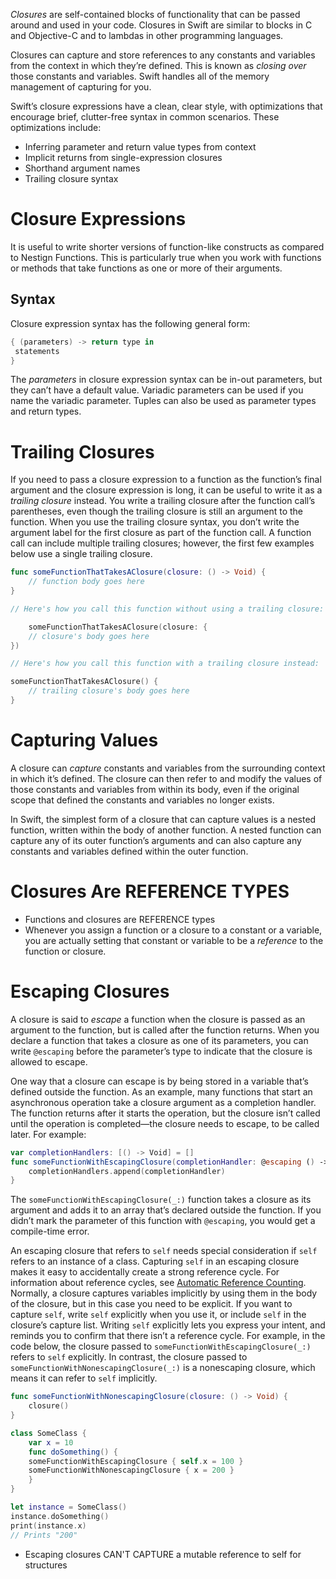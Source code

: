 _Closures_ are self-contained blocks of functionality that can be passed around and used in your code. Closures in Swift are similar to blocks in C and Objective-C and to lambdas in other programming languages.

Closures can capture and store references to any constants and variables from the context in which they’re defined. This is known as _closing over_ those constants and variables. Swift handles all of the memory management of capturing for you.

Swift’s closure expressions have a clean, clear style, with optimizations that encourage brief, clutter-free syntax in common scenarios. These optimizations include:

-   Inferring parameter and return value types from context
-   Implicit returns from single-expression closures
-   Shorthand argument names
-   Trailing closure syntax
 # Closure Expressions
 It is useful to write shorter versions of function-like constructs as compared to Nestign Functions. This is particularly true when you work with functions or methods that take functions as one or more of their arguments.
## Syntax
Closure expression syntax has the following general form:
```swift
{ (parameters) -> return type in
 statements
}
```
The _parameters_ in closure expression syntax can be in-out parameters, but they can’t have a default value. Variadic parameters can be used if you name the variadic parameter. Tuples can also be used as parameter types and return types.
# Trailing Closures
If you need to pass a closure expression to a function as the function’s final argument and the closure expression is long, it can be useful to write it as a _trailing closure_ instead. You write a trailing closure after the function call’s parentheses, even though the trailing closure is still an argument to the function. When you use the trailing closure syntax, you don’t write the argument label for the first closure as part of the function call. A function call can include multiple trailing closures; however, the first few examples below use a single trailing closure.
```swift
func someFunctionThatTakesAClosure(closure: () -> Void) {
	// function body goes here
}

// Here's how you call this function without using a trailing closure:

	someFunctionThatTakesAClosure(closure: {
	// closure's body goes here
})

// Here's how you call this function with a trailing closure instead:

someFunctionThatTakesAClosure() {
	// trailing closure's body goes here
}
```
# Capturing Values 
A closure can _capture_ constants and variables from the surrounding context in which it’s defined. The closure can then refer to and modify the values of those constants and variables from within its body, even if the original scope that defined the constants and variables no longer exists.

In Swift, the simplest form of a closure that can capture values is a nested function, written within the body of another function. A nested function can capture any of its outer function’s arguments and can also capture any constants and variables defined within the outer function.
# Closures Are REFERENCE TYPES
- Functions and closures are REFERENCE types 
- Whenever you assign a function or a closure to a constant or a variable, you are actually setting that constant or variable to be a _reference_ to the function or closure.
# Escaping Closures
A closure is said to _escape_ a function when the closure is passed as an argument to the function, but is called after the function returns. When you declare a function that takes a closure as one of its parameters, you can write `@escaping` before the parameter’s type to indicate that the closure is allowed to escape.

One way that a closure can escape is by being stored in a variable that’s defined outside the function. As an example, many functions that start an asynchronous operation take a closure argument as a completion handler. The function returns after it starts the operation, but the closure isn’t called until the operation is completed—the closure needs to escape, to be called later. For example:
```swift
var completionHandlers: [() -> Void] = []
func someFunctionWithEscapingClosure(completionHandler: @escaping () -> Void) {
	completionHandlers.append(completionHandler)
}
```
The `someFunctionWithEscapingClosure(_:)` function takes a closure as its argument and adds it to an array that’s declared outside the function. If you didn’t mark the parameter of this function with `@escaping`, you would get a compile-time error.

An escaping closure that refers to `self` needs special consideration if `self` refers to an instance of a class. Capturing `self` in an escaping closure makes it easy to accidentally create a strong reference cycle. For information about reference cycles, see [Automatic Reference Counting](https://docs.swift.org/swift-book/LanguageGuide/AutomaticReferenceCounting.html).
Normally, a closure captures variables implicitly by using them in the body of the closure, but in this case you need to be explicit. If you want to capture `self`, write `self` explicitly when you use it, or include `self` in the closure’s capture list. Writing `self` explicitly lets you express your intent, and reminds you to confirm that there isn’t a reference cycle. For example, in the code below, the closure passed to `someFunctionWithEscapingClosure(_:)` refers to `self` explicitly. In contrast, the closure passed to `someFunctionWithNonescapingClosure(_:)` is a nonescaping closure, which means it can refer to `self` implicitly.
```swift
func someFunctionWithNonescapingClosure(closure: () -> Void) {
	closure()
}

class SomeClass {
	var x = 10
	func doSomething() {
	someFunctionWithEscapingClosure { self.x = 100 }
	someFunctionWithNonescapingClosure { x = 200 }
	}
}

let instance = SomeClass()
instance.doSomething()
print(instance.x)
// Prints "200"
```
- Escaping closures CAN'T CAPTURE a mutable reference to self for structures